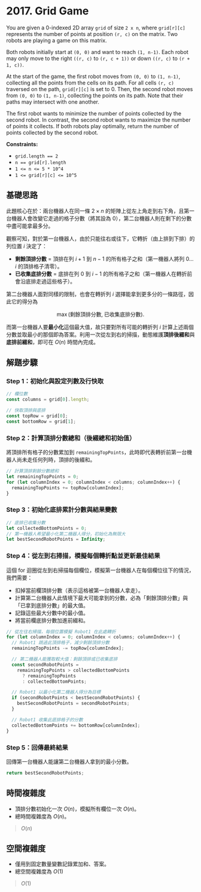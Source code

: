 # 2017. Grid Game

You are given a 0-indexed 2D array `grid` of size `2 x n`, 
where `grid[r][c]` represents the number of points at position `(r, c)` on the matrix. 
Two robots are playing a game on this matrix.

Both robots initially start at `(0, 0)` and want to reach `(1, n-1)`. 
Each robot may only move to the right `((r, c)` to `(r, c + 1))` or 
down `((r, c)` to `(r + 1, c))`.

At the start of the game, the first robot moves from `(0, 0)` to `(1, n-1)`, 
collecting all the points from the cells on its path. 
For all cells `(r, c)` traversed on the path, `grid[r][c]` is set to 0. 
Then, the second robot moves from `(0, 0)` to `(1, n-1)`, 
collecting the points on its path. 
Note that their paths may intersect with one another.

The first robot wants to minimize the number of points collected by the second robot. 
In contrast, the second robot wants to maximize the number of points it collects. 
If both robots play optimally, return the number of points collected by the second robot.

**Constraints:**

- `grid.length == 2`
- `n == grid[r].length`
- `1 <= n <= 5 * 10^4`
- `1 <= grid[r][c] <= 10^5`

## 基礎思路

此題核心在於：兩台機器人在同一條 $2\times n$ 的矩陣上從左上角走到右下角，且第一台機器人會改變它走過的格子分數（將其設為 0），第二台機器人則在剩下的分數中盡可能拿最多分。

觀察可知，對於第一台機器人，由於只能往右或往下，它轉折（由上排到下排）的列位置 $i$ 決定了：

- **剩餘頂排分數** = 頂排在列 $i+1$ 到 $n-1$ 的所有格子之和（第一機器人將列 $0\ldots i$ 的頂排格子清零）。
- **已收集底排分數** = 底排在列 $0$ 到 $i-1$ 的所有格子之和（第一機器人在轉折前會沿底排走過這些格子）。

第二台機器人面對同樣的限制，也會在轉折列 $i$ 選擇能拿到更多分的一條路徑，因此它的得分為

$$
\max(\text{剩餘頂排分數},\;\text{已收集底排分數}).
$$

而第一台機器人要**最小化**這個最大值，故只要對所有可能的轉折列 $i$ 計算上述兩個分數並取最小的那個即為答案。利用一次從左到右的掃描，動態維護**頂排後綴和**與**底排前綴和**，即可在 $O(n)$ 時間內完成。

## 解題步驟

### Step 1：初始化與設定列數及行快取

```typescript
// 欄位數    
const columns = grid[0].length;

// 快取頂排與底排
const topRow = grid[0];
const bottomRow = grid[1];
```

### Step 2：計算頂排分數總和（後綴總和初始值）

將頂排所有格子的分數累加到 `remainingTopPoints`，此時即代表轉折前第一台機器人尚未走任何列時，頂排的後綴和。

```typescript
// 計算頂排剩餘分數總和
let remainingTopPoints = 0;
for (let columnIndex = 0; columnIndex < columns; columnIndex++) {
  remainingTopPoints += topRow[columnIndex];
}
```
### Step 3：初始化底排累計分數與結果變數

```typescript
// 底排已收集分數
let collectedBottomPoints = 0;
// 第一機器人希望最小化第二機器人得分，初始化為無限大
let bestSecondRobotPoints = Infinity;
```

### Step 4：從左到右掃描，模擬每個轉折點並更新最佳結果

這個 for 迴圈從左到右掃描每個欄位，模擬第一台機器人在每個欄位往下的情況，我們需要：

- 扣掉當前欄頂排分數（表示這格被第一台機器人拿走）。
- 計算第二台機器人此情境下最大可能拿到的分數，必為「剩餘頂排分數」與「已拿到底排分數」的最大值。
- 記錄這些最大分數中的最小值。
- 將當前欄底排分數加進前綴和。

```typescript
// 從左往右掃描，每個位置模擬 Robot1 在此處轉折
for (let columnIndex = 0; columnIndex < columns; columnIndex++) {
  // Robot1 跳過此頂排格子，減少剩餘頂排分數
  remainingTopPoints -= topRow[columnIndex];

  // 第二機器人能獲取較大值：剩餘頂排或已收集底排
  const secondRobotPoints =
    remainingTopPoints > collectedBottomPoints
      ? remainingTopPoints
      : collectedBottomPoints;

  // Robot1 以最小化第二機器人得分為目標
  if (secondRobotPoints < bestSecondRobotPoints) {
    bestSecondRobotPoints = secondRobotPoints;
  }

  // Robot1 收集此底排格子的分數
  collectedBottomPoints += bottomRow[columnIndex];
}
```

### Step 5：回傳最終結果

回傳第一台機器人能讓第二台機器人拿到的最小分數。

```typescript
return bestSecondRobotPoints;
```

## 時間複雜度

- 頂排分數初始化一次 $O(n)$，模擬所有欄位一次 $O(n)$。
- 總時間複雜度為 $O(n)$。

> $O(n)$

## 空間複雜度

- 僅用到固定數量變數記錄累加和、答案。
- 總空間複雜度為 $O(1)$

> $O(1)$
